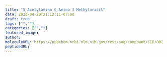 ```yaml
---
title: "5 Acetylamino 6 Amino 3 Methyluracil"
date: 2023-04-20T21:12:11-07:00
draft: true
tags: ["",""]
categories: ["",""]
featured_image: 
author: 
moleculeURL: https://pubchem.ncbi.nlm.nih.gov/rest/pug/compound/CID/88299/record/SDF/?record_type=3d&response_type=display
peptideURL:
---
```

